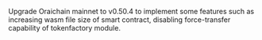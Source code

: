 <!--
    Add a summary for the release here.

    If you don't change this message, or if this file is empty, the release
    will not be created. -->
Upgrade Oraichain mainnet to v0.50.4 to implement some features such as increasing wasm file size of smart contract, disabling force-transfer capability of tokenfactory module. 
